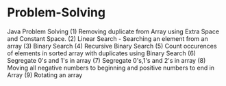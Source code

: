 # Problem-Solving
Java Problem Solving
(1) Removing duplicate from Array using Extra Space and Constant Space.
(2) Linear Search - Searching an element from an array
(3) Binary Search 
(4) Recursive Binary Search
(5) Count occurences of elements in sorted array with duplicates using Binary Search
(6) Segregate 0's and 1's in array
(7) Segregate 0's,1's and 2's in array
(8) Moving all negative numbers to beginning and positive numbers to end in Array
(9) Rotating an array

